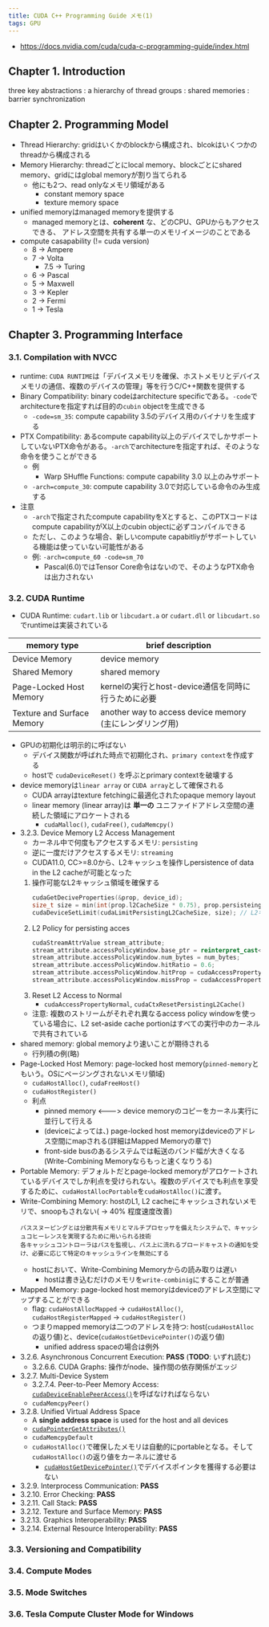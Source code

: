 ```yaml
---
title: CUDA C++ Programming Guide メモ(1)
tags: GPU
---
```


* <https://docs.nvidia.com/cuda/cuda-c-programming-guide/index.html>

## Chapter 1. Introduction

three key abstractions
:    a hierarchy of thread groups
:    shared memories
:    barrier synchronization

## Chapter 2. Programming Model

* Thread Hierarchy: gridはいくかのblockから構成され、blcokはいくつかのthreadから構成される
* Memory Hierarchy: threadごとにlocal memory、blockごとにshared memory、gridにはglobal memoryが割り当てられる
    * 他にも2つ、read onlyなメモリ領域がある
        * constant memory space
        * texture memory space
* unified memoryはmanaged memoryを提供する
    * managed memoryとは、**coherent** な、どのCPU、GPUからもアクセスできる、 アドレス空間を共有する単一のメモリイメージのことである
* compute casapability (!= cuda version)
    * 8 -> Ampere
    * 7 -> Volta
        * 7.5 -> Turing
    * 6 -> Pascal
    * 5 -> Maxwell
    * 3 -> Kepler
    * 2 -> Fermi
    * 1 -> Tesla


## Chapter 3. Programming Interface

### 3.1. Compilation with NVCC

* runtime: `CUDA RUNTIME`は「デバイスメモリを確保、ホストメモリとデバイスメモリの通信、複数のデバイスの管理」等を行うC/C++関数を提供する
* Binary Compatibility: binary codeはarchitecture specificである。`-code`でarchitectureを指定すれば目的の`cubin` objectを生成できる
    * `-code=sm_35`: compute capability 3.5のデバイス用のバイナリを生成する
* PTX Compatibility: あるcompute capability以上のデバイスでしかサポートしていないPTX命令がある。`-arch`でarchitectureを指定すれば、そのような命令を使うことができる
    * 例
        * Warp SHuffle Functions: compute capability 3.0 以上のみサポート
    * `-arch=compute_30`: compute capability 3.0で対応している命令のみ生成する
* 注意
    * `-arch`で指定されたcompute capabilityをXとすると、このPTXコードはcompute capabilityがX以上のcubin objectに必ずコンパイルできる
    * ただし、このような場合、新しいcompute capabitliyがサポートしている機能は使っていない可能性がある
    * 例: `-arch=compute_60 -code=sm_70`
        * Pascal(6.0)ではTensor Core命令はないので、そのようなPTX命令は出力されない

### 3.2. CUDA Runtime

* CUDA Runtime: `cudart.lib` or `libcudart.a` or `cudart.dll` or `libcudart.so` でruntimeは実装されている

| memory type                | brief description                                        |
|----------------------------|----------------------------------------------------------|
| Device Memory              | device memory                                            |
| Shared Memory              | shared memory                                            |
| Page-Locked Host Memory    | kernelの実行とhost-device通信を同時に行うために必要      |
| Texture and Surface Memory | another way to access device memory (主にレンダリング用) |

* GPUの初期化は明示的に呼ばない
    * デバイス関数が呼ばれた時点で初期化され、`primary context`を作成する
    * hostで `cudaDeviceReset()` を呼ぶとprimary contextを破壊する
* device memoryは`linear array` or `CUDA array`として確保される
    * CUDA arrayはtexture fetchingに最適化されたopaque memory layout
    * linear memory (linear array)は **単一の** ユニファイドアドレス空間の連続した領域にアロケートされる
        * `cudaMalloc()`, `cudaFree()`, `cudaMemcpy()`
* 3.2.3. Device Memory L2 Access Management
    * カーネル中で何度もアクセスするメモリ: `persisting`
    * 逆に一度だけアクセスするメモリ: `streaming`
    * CUDA11.0, CC>=8.0から、L2キャッシュを操作しpersistence of data in the L2 cacheが可能となった
    1. 操作可能なL2キャッシュ領域を確保する
        ```cpp
        cudaGetDeciveProperties(&prop, device_id);
        size_t size = min(int(prop.l2CacheSize * 0.75), prop.persisteingL2CacheMaxSize);
        cudaDeviceSetLimit(cudaLimitPersistingL2CacheSize, size); // L2キャッシュの3/4をpersisting access用に確保
        ```
    2. L2 Policy for persisting acces
        ```cpp
        cudaStreamAttrValue stream_attribute;
        stream_attribute.accessPolicyWindow.base_ptr = reinterpret_cast<void*>(d_ptr);
        stream_attribute.accessPolicyWindow.num_bytes = num_bytes;
        stream_attribute.accessPolicyWindow.hitRatio = 0.6;                         // キャッシュヒット率のヒント
        stream_attribute.accessPolicyWindow.hitProp = cudaAccessPropertyPersisting; // キャッシュヒットした時の access property
        stream_attribute.accessPolicyWindow.missProp = cudaAccessPropertyStreaming; // キャッシュミスし時の access property
        ```
    3. Reset L2 Access to Normal
        * `cudaAccessPropertyNormal`, `cudaCtxResetPersistingL2Cache()`
    * 注意: 複数のストリームがそれぞれ異なるaccess policy windowを使っている場合に、L2 set-aside cache portionはすべての実行中のカーネルで共有されている
* shared memory: global memoryより速いことが期待される
    * 行列積の例(略)
* Page-Locked Host Memory: page-locked host memory(`pinned-memory`ともいう。OSにページングされないメモリ領域)
    * `cudaHostAlloc()`, `cudaFreeHost()`
    * `cudaHostRegister()`
    * 利点
        * pinned memory <---> device memoryのコピーをカーネル実行に並行して行える
        * (deviceによっては、) page-locked host memoryはdeviceのアドレス空間にmapされる(詳細はMapped Memoryの章で)
        * front-side busのあるシステムでは転送のバンド幅が大きくなる(Write-Combining Memoryならもっと速くなりうる)
* Portable Memory: デフォルトだとpage-locked memoryがアロケートされているデバイスでしか利点を受けられない。複数のデバイスでも利点を享受するために、`cudaHostAllocPortable`を`cudaHostAlloc()`に渡す。
* Write-Combining Memory: hostのL1, L2 cacheにキャッシュされないメモリで、snoopもされない( -> 40% 程度速度改善)
    ```
    バススヌーピングとは分散共有メモリとマルチプロセッサを備えたシステムで、キャッシュコヒーレンスを実現するために用いられる技術
    各キャッシュコントローラはバスを監視し、バス上に流れるブロードキャストの通知を受け、必要に応じて特定のキャッシュラインを無効にする
    ```
    * hostにおいて、Write-Combining Memoryからの読み取りは遅い
        * hostは書き込むだけのメモリを`write-combinig`にすることが普通
* Mapped Memory: page-locked host memoryはdeviceのアドレス空間にマップすることができる
    * flag: `cudaHostAllocMapped` -> `cudaHostAlloc()`, `cudaHostRegisterMapped` -> `cudaHostRegister()` 
    * つまりmapped memoryは二つのアドレスを持つ: host(`cudaHostAlloc`の返り値)と、device(`cudaHostGetDevicePointer()`の返り値)
        * unified address spaceの場合は例外
* 3.2.6. Asynchronous Concurrent Execution: **PASS** (**TODO**: いずれ読む)
    * 3.2.6.6. CUDA Graphs: 操作がnode、操作間の依存関係がエッジ
* 3.2.7. Multi-Device System
    * 3.2.7.4. Peer-to-Peer Memory Access: [`cudaDeviceEnablePeerAccess()`](https://docs.nvidia.com/cuda/cuda-runtime-api/group__CUDART__PEER.html#group__CUDART__PEER_1g2b0adabf90db37e5cfddc92cbb2589f3)を呼ばなければならない
    * `cudaMemcpyPeer()`
* 3.2.8. Unified Virtual Address Space
    * A **single address space** is used for the host and all devices
    * [`cudaPointerGetAttributes()`](https://docs.nvidia.com/cuda/cuda-runtime-api/group__CUDART__UNIFIED.html#group__CUDART__UNIFIED_1gd89830e17d399c064a2f3c3fa8bb4390)
    * `cudaMemcpyDefault`
    * `cudaHostAlloc()`で確保したメモリは自動的にportableとなる。そして`cudaHostAlloc()`の返り値をカーネルに渡せる
        * [`cudaHostGetDevicePointer()`](https://docs.nvidia.com/cuda/cuda-runtime-api/group__CUDART__MEMORY.html#group__CUDART__MEMORY_1gc00502b44e5f1bdc0b424487ebb08db0)でデバイスポインタを獲得する必要はない
* 3.2.9. Interprocess Communication: **PASS**
* 3.2.10. Error Checking: **PASS**
* 3.2.11. Call Stack: **PASS**
* 3.2.12. Texture and Surface Memory: **PASS**
* 3.2.13. Graphics Interoperability: **PASS**
* 3.2.14. External Resource Interoperability: **PASS**

### 3.3. Versioning and Compatibility

### 3.4. Compute Modes

### 3.5. Mode Switches

### 3.6. Tesla Compute Cluster Mode for Windows


